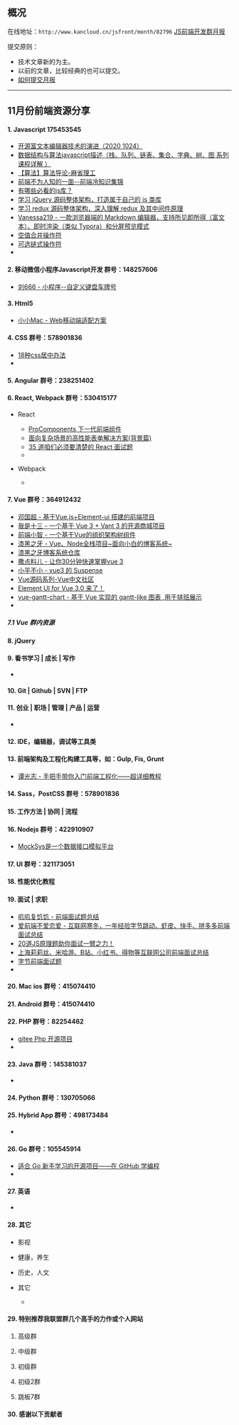 ## 概况

在线地址：`http://www.kancloud.cn/jsfront/month/82796` [JS前端开发群月报](http://www.kancloud.cn/jsfront/month/82796)


提交原则：

- 技术文章新的为主。
- 以前的文章，比较经典的也可以提交。
- [如何提交月报](http://www.kancloud.cn/jsfront/month/227309)

---


## 11月份前端资源分享
#### 1. Javascript 175453545
- [开源富文本编辑器技术的演进（2020 1024）](https://zhuanlan.zhihu.com/p/268366406)
- [数据结构与算法javascript描述（栈、队列、链表、集合、字典、树、图 系列课程详解 ）](https://www.bilibili.com/video/BV1SJ41117ui)
- [【算法】算法导论-麻省理工](https://www.bilibili.com/video/BV1Tb411M7FA)
- [前端不为人知的一面--前端冷知识集锦](https://zhuanlan.zhihu.com/p/301117525)
- [有哪些必看的js库？](https://www.zhihu.com/question/429436558)
- [学习 jQuery 源码整体架构，打造属于自己的 js 类库](https://juejin.cn/post/6844903902077272071)
- [学习 redux 源码整体架构，深入理解 redux 及其中间件原理](https://juejin.im/post/6844904191228411911)
- [Vanessa219 - 一款浏览器端的 Markdown 编辑器，支持所见即所得（富文本）、即时渲染（类似 Typora）和分屏预览模式](https://github.com/Vanessa219/vditor)
- [空值合并操作符](https://developer.mozilla.org/zh-CN/docs/Web/JavaScript/Reference/Operators/Nullish_coalescing_operator)
- [可选链式操作符](https://developer.mozilla.org/zh-CN/docs/Web/JavaScript/Reference/Operators/%E5%8F%AF%E9%80%89%E9%93%BE)
- []()

#### 2. 移动微信小程序Javascript开发 群号：148257606
- [刘666 - 小程序--自定义键盘车牌号](https://juejin.cn/post/6844903773253402638)

#### 3. Html5
- [小小Mac - Web移动端适配方案](https://juejin.im/post/6894044091836563469)


#### 4. CSS  群号：578901836
- [18种css居中办法](https://juejin.cn/post/6900109008318054413)
- []()

#### 5. Angular 群号：238251402

#### 6. React, Webpack 群号：530415177
- React
  
  - [ProComponents 下一代前端组件](https://zhuanlan.zhihu.com/p/280880203)
  - [面向复杂场景的高性能表单解决方案(背景篇)](https://zhuanlan.zhihu.com/p/62927004)
  - [35 道咱们必须要清楚的 React 面试题](https://juejin.cn/post/6844903988073070606)
  - []()
  
- Webpack

  - []()


#### 7. Vue 群号：364912432
- [邓国超 - 基于Vue.js+Element-ui 搭建的前端项目](https://zhuanlan.zhihu.com/p/260202376)
- [我是十三 - 一个基于 Vue 3 + Vant 3 的开源商城项目](https://juejin.im/post/6892783570016796679)
- [前端小智 - 一个基于Vue的组织架构树组件](https://juejin.im/post/6892921669149523975)
- [漆黑之牙 - Vue、Node全栈项目~面向小白的博客系统~](https://juejin.im/post/6890757905352491021)
- [漆黑之牙博客系统仓库](https://github.com/qiheizhiya/myBlog)
- [撒点料儿 - 让你30分钟快速掌握vue 3](https://juejin.im/post/6887359442354962445)
- [小平不小 - vue3 的 Suspense](https://juejin.im/post/6854573214547312654)
- [Vue源码系列-Vue中文社区](https://vue-js.com/learn-vue/start/)
- [Element UI for Vue 3.0 来了！](https://zhuanlan.zhihu.com/p/321311020)
- [vue-gantt-chart - 基于 Vue 实现的 gantt-like 图表 ,用于排班展示](https://github.com/w1301625107/Vue-Gantt-chart)
- []()

##### 7.1 Vue 群内资源


#### 8. jQuery

#### 9. 看书学习 | 成长 | 写作
- []()

#### 10. Git | Github | SVN | FTP

#### 11. 创业 | 职场 | 管理 | 产品 | 运营
- []()

#### 12. IDE，编辑器，调试等工具类

#### 13. 前端架构及工程化构建工具等，如：Gulp, Fis, Grunt
- [谭光志 - 手把手带你入门前端工程化——超详细教程](https://juejin.im/post/6892003555818143752)

#### 14. Sass，PostCSS  群号：578901836

#### 15. 工作方法 | 协同 | 流程

#### 16. Nodejs 群号：422910907
- [MockSys是一个数据接口模拟平台](https://www.mocksys.com/)

#### 17. UI 群号：321173051

#### 18. 性能优化教程

#### 19. 面试 | 求职
- [叽叽复饥饥 - 前端面试题总结](https://juejin.im/post/6893856813247266823)
- [爱前端不爱恋爱 - 互联网寒冬，一年经验字节跳动、虾皮、快手、拼多多前端面试总结](https://zhuanlan.zhihu.com/p/292975911)
- [20道JS原理题助你面试一臂之力！](https://zhuanlan.zhihu.com/p/271991151)
- [上海莉莉丝、米哈游、B站、小红书、得物等互联网公司前端面试总结](https://juejin.cn/post/6896810576778166280)
- [字节前端面试题](https://zhuanlan.zhihu.com/p/295320540)
- []()

#### 20. Mac ios 群号：415074410

#### 21. Android 群号：415074410

#### 22. PHP 群号：82254462
- [gitee Php 开源项目](https://zhuanlan.zhihu.com/p/267303750)
- []()

#### 23. Java 群号：145381037
- []()


#### 24. Python 群号：130705066

#### 25. Hybrid App 群号：498173484
- []()

#### 26. Go 群号：105545914
- [适合 Go 新手学习的开源项目——在 GitHub 学编程](https://juejin.im/post/6896255508983283719)
- []()

#### 27. 英语
- []()

#### 28. 其它

- 影视



- 健康，养生


- 历史，人文


- 其它

  - []()


#### 29. 特别推荐我联盟群几个高手的力作或个人网站

1. 高级群



2. 中级群


3. 初级群

4. 初级2群


5. 跳板7群


#### 30. 感谢以下贡献者

